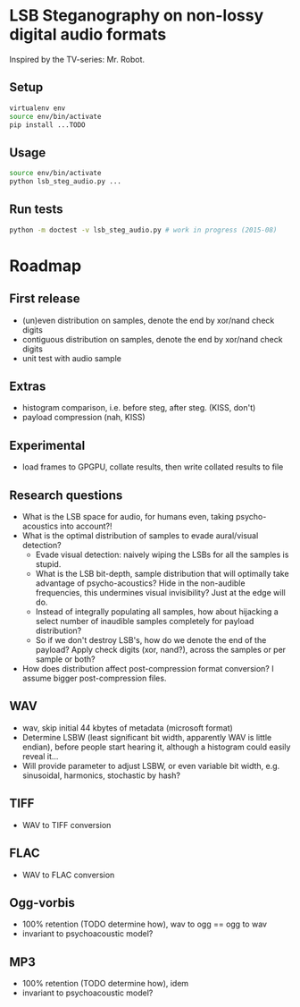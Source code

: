 LSB Steganography on non-lossy digital audio formats
====================================================

Inspired by the TV-series: Mr. Robot.

Setup
-----

```bash
virtualenv env
source env/bin/activate
pip install ...TODO
```

Usage
-----

```bash
source env/bin/activate
python lsb_steg_audio.py ...
```

Run tests
---------
```bash
python -m doctest -v lsb_steg_audio.py # work in progress (2015-08)
```

Roadmap
=======

First release
-------------

* (un)even distribution on samples, denote the end by xor/nand check digits
* contiguous distribution on samples, denote the end by xor/nand check digits
* unit test with audio sample

Extras
------
* histogram comparison, i.e. before steg, after steg. (KISS, don't)
* payload compression (nah, KISS)

Experimental
------------
* load frames to GPGPU, collate results, then write collated results to file


Research questions
------------------
* What is the LSB space for audio, for humans even, taking psycho-acoustics into account?!
* What is the optimal distribution of samples to evade aural/visual detection?
  * Evade visual detection: naively wiping the LSBs for all the samples is stupid.
  * What is the LSB bit-depth, sample distribution that will optimally take advantage of psycho-acoustics? Hide in the non-audible frequencies, this undermines visual invisibility? Just at the edge will do.
  * Instead of integrally populating all samples, how about hijacking a select number of inaudible samples completely for payload distribution?
  * So if we don't destroy LSB's, how do we denote the end of the payload? Apply check digits (xor, nand?), across the samples or per sample or both? 
* How does distribution affect post-compression format conversion? I assume bigger post-compression files.


WAV
---
* wav, skip initial 44 kbytes of metadata (microsoft format)
* Determine LSBW (least significant bit width, apparently WAV is little endian), before people start hearing it, although a histogram could easily reveal it...
* Will provide parameter to adjust LSBW, or even variable bit width, e.g. sinusoidal, harmonics, stochastic by hash?


TIFF
----
* WAV to TIFF conversion

FLAC
----
* WAV to FLAC conversion

Ogg-vorbis
----------
* 100% retention (TODO determine how), wav to ogg == ogg to wav
* invariant to psychoacoustic model?

MP3
---
* 100% retention (TODO determine how), idem
* invariant to psychoacoustic model?

